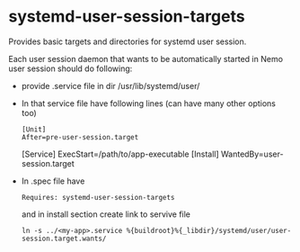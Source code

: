 systemd-user-session-targets
============================

Provides basic targets and directories for systemd user session.

Each user session daemon that wants to be automatically started in Nemo
user session should do following:

*   provide <my-app>.service file in dir /usr/lib/systemd/user/

*   In that service file have following lines (can have many other options too)

        [Unit]
        After=pre-user-session.target
	[Service]
	ExecStart=/path/to/app-executable
	[Install]
	WantedBy=user-session.target

*   In .spec file have

        Requires: systemd-user-session-targets

    and in install section create link to servive file

        ln -s ../<my-app>.service %{buildroot}%{_libdir}/systemd/user/user-session.target.wants/
